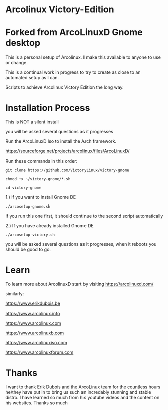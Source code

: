 # Arcolinux Victory-Edition

# Forked from ArcoLinuxD Gnome desktop

This is a personal setup of Arcolinux. I make this available to anyone to use or change.

This is a continual work in progress to try to create as close to an automated setup as I can.

Scripts to achieve Arcolinux Victory Edition the long way.

# Installation Process


This is NOT a silent install

you will be asked several questions as it progresses



Run the ArcoLinuxD Iso to install the Arch framework.
      
   https://sourceforge.net/projects/arcolinux/files/ArcoLinuxD/

Run these commands in this order:


    git clone https://github.com/VictoryLinux/victory-gnome

    chmod +x ~/victory-gnome/*.sh 

    cd victory-gnome
    
1.) If you want to install Gnome DE
    
    ./arcosetup-gnome.sh
    
If you run this one first, it should continue to the second script automatically

    
2.) If you have already installed Gnome DE
    
    ./arcosetup-victory.sh
    
you will be asked several questions as it progresses, when it reboots you should be good to go.


# Learn

To learn more about ArcolinuxD start by visiting https://arcolinuxd.com/

similarly:

https://www.erikdubois.be

https://www.arcolinux.info
  
https://www.arcolinux.com

https://www.arcolinuxb.com

https://www.arcolinuxiso.com

https://www.arcolinuxforum.com

# Thanks

I want to thank Erik Dubois and the ArcoLinux team for the countless hours he/they have put in to bring us such an incredably stunning and stable distro. I have learned so much from his youtube videos and the content on his websites. Thanks so much

